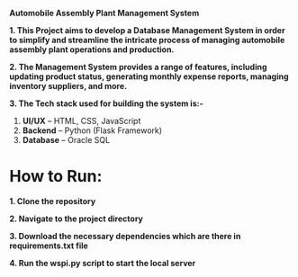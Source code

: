 **Automobile Assembly Plant Management System**

**1. This **Project** aims to develop a Database Management System in order to simplify and streamline the intricate process of managing
automobile assembly plant operations and production.**

**2. The **Management System** provides a range of features, including updating product status, generating monthly
 expense reports, managing inventory suppliers, and more.**

**3. The **Tech stack** used for building the system is:-**

1. **UI/UX** – HTML, CSS, JavaScript  
2. **Backend** – Python (Flask Framework)  
3. **Database** – Oracle SQL  
  
# How to Run:

**1. Clone the repository**

**2. Navigate to the project directory**
   
**3. Download the necessary dependencies which are there in requirements.txt file**

**4. Run the wspi.py script to start the local server**
